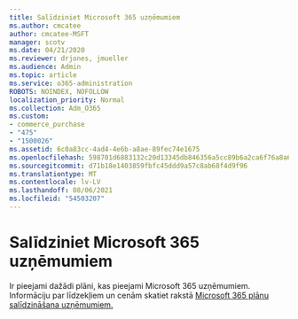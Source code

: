```yaml
---
title: Salīdziniet Microsoft 365 uzņēmumiem
ms.author: cmcatee
author: cmcatee-MSFT
manager: scotv
ms.date: 04/21/2020
ms.reviewer: drjones, jmueller
ms.audience: Admin
ms.topic: article
ms.service: o365-administration
ROBOTS: NOINDEX, NOFOLLOW
localization_priority: Normal
ms.collection: Adm_O365
ms.custom:
- commerce_purchase
- "475"
- "1500026"
ms.assetid: 6c0a83cc-4ad4-4e6b-a8ae-89fec74e1675
ms.openlocfilehash: 598701d6883132c20d13345db846356a5cc89b6a2ca6f76a8a6a05c57e494f8b
ms.sourcegitcommit: d71b18e1403859fbfc45ddd9a57c8ab68f4d9f96
ms.translationtype: MT
ms.contentlocale: lv-LV
ms.lasthandoff: 08/06/2021
ms.locfileid: "54503207"
---
```

# <a name="compare-microsoft-365-for-business"></a>Salīdziniet Microsoft 365 uzņēmumiem

Ir pieejami dažādi plāni, kas pieejami Microsoft 365 uzņēmumiem. Informāciju par līdzekļiem un cenām skatiet rakstā [Microsoft 365 plānu salīdzināšana uzņēmumiem.](https://www.microsoft.com/microsoft-365/business/compare-all-microsoft-365-business-products)  